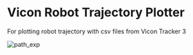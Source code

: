 # Vicon Robot Trajectory Plotter

For plotting robot trajectory with csv files from Vicon Tracker 3 

![path_exp](https://user-images.githubusercontent.com/52514970/168733882-b421be54-b0ef-4ecd-ae83-8c51187405d0.png)
